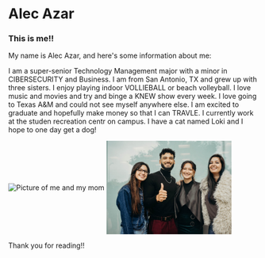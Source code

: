 # Alec Azar
### This is me!!

My name is Alec Azar, and here's some information about me:

I am a super-senior Technology Management major with a minor in CIBERSECURITY and Business. I am from San Antonio, TX and grew up with three sisters. I enjoy playing indoor VOLLIEBALL or beach volleyball. I love music and movies and try and binge a KNEW show every week. I love going to Texas A&M and could not see myself anywhere else. I am excited to graduate and hopefully make money so that I can TRAVLE. I currently work at the studen recreation centr on campus. I have a cat named Loki and I hope to one day get a dog!

<img src="momandi.JPG" alt="Picture of me and my mom" width="50%" height="50%" align="center">

<img src="ringdaysisters.JPG" alt="Picture of me and my sisters" width="50%" height="50%" align="center">

Thank you for reading!!
